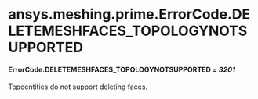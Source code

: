# ansys.meshing.prime.ErrorCode.DELETEMESHFACES_TOPOLOGYNOTSUPPORTED



#### ErrorCode.DELETEMESHFACES_TOPOLOGYNOTSUPPORTED *= 3201*

Topoentities do not support deleting faces.

<!-- !! processed by numpydoc !! -->
